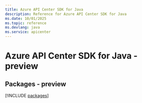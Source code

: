 ```yaml
---
title: Azure API Center SDK for Java
description: Reference for Azure API Center SDK for Java
ms.date: 10/01/2025
ms.topic: reference
ms.devlang: java
ms.service: apicenter
---
```

# Azure API Center SDK for Java - preview
## Packages - preview
[!INCLUDE [packages](api-center-index.md)]